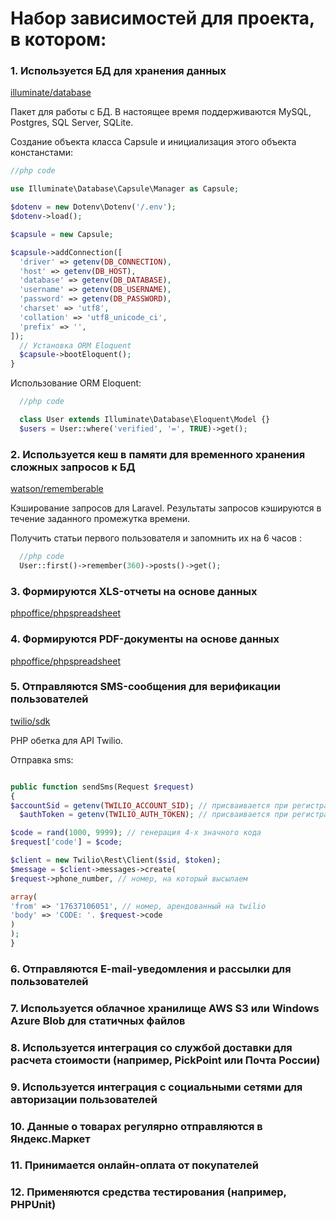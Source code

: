 # Набор зависимостей для проекта, в котором:

### 1. Используется БД для хранения данных
[illuminate/database](https://packagist.org/packages/illuminate/database)

Пакет для работы с БД. В настоящее время поддерживаются MySQL, Postgres, SQL Server, SQLite.


Создание объекта класса Capsule и инициализация этого объекта констанстами:

```php
//php code 

use Illuminate\Database\Capsule\Manager as Capsule;

$dotenv = new Dotenv\Dotenv('/.env');
$dotenv->load();

$capsule = new Capsule;

$capsule->addConnection([
  'driver' => getenv(DB_CONNECTION),
  'host' => getenv(DB_HOST),
  'database' => getenv(DB_DATABASE),
  'username' => getenv(DB_USERNAME),
  'password' => getenv(DB_PASSWORD),
  'charset' => 'utf8',
  'collation' => 'utf8_unicode_ci',
  'prefix' => '',
]);
  // Установка ORM Eloquent
  $capsule->bootEloquent();
}
```

Использование ORM Eloquent:

```php
  //php code

  class User extends Illuminate\Database\Eloquent\Model {}
  $users = User::where('verified', '=', TRUE)->get();
```


### 2. Используется кеш в памяти для временного хранения сложных запросов к БД
[watson/rememberable](https://packagist.org/packages/watson/rememberable)

Кэширование запросов для Laravel. Результаты запросов кэшируются в течение заданного промежутка времени.

Получить статьи первого пользователя и запомнить их на 6 часов :

```php
  //php code 
  User::first()->remember(360)->posts()->get();
```

### 3. Формируются XLS-отчеты на основе данных
[phpoffice/phpspreadsheet](https://packagist.org/packages/phpoffice/phpspreadsheet)

### 4. Формируются PDF-документы на основе данных
[phpoffice/phpspreadsheet](https://packagist.org/packages/phpoffice/phpspreadsheet)


### 5. Отправляются SMS-сообщения для верификации пользователей
[twilio/sdk](https://packagist.org/packages/twilio/sdk)

PHP обетка для API Twilio.

Отправка sms:

```php

public function sendSms(Request $request)
{
$accountSid = getenv(TWILIO_ACCOUNT_SID); // присваивается при регистрации на twilio
  $authToken = getenv(TWILIO_AUTH_TOKEN); // присваивается при регистрации на twilio

$code = rand(1000, 9999); // генерация 4-х значного кода
$request['code'] = $code; 

$client = new Twilio\Rest\Client($sid, $token);
$message = $client->messages->create(
$request->phone_number, // номер, на который высылаем

array(
'from' => '17637106051', // номер, арендованный на twilio
'body' => 'CODE: '. $request->code
)
);
}
```
### 6. Отправляются E-mail-уведомления и рассылки для пользователей


### 7. Используется облачное хранилище AWS S3 или Windows Azure Blob для статичных файлов


### 8. Используется интеграция со службой доставки для расчета стоимости (например, PickPoint или Почта России)


### 9. Используется интеграция с социальными сетями для авторизации пользователей


### 10. Данные о товарах регулярно отправляются в Яндекс.Маркет


### 11. Принимается онлайн-оплата от покупателей


### 12. Применяются средства тестирования (например, PHPUnit)
